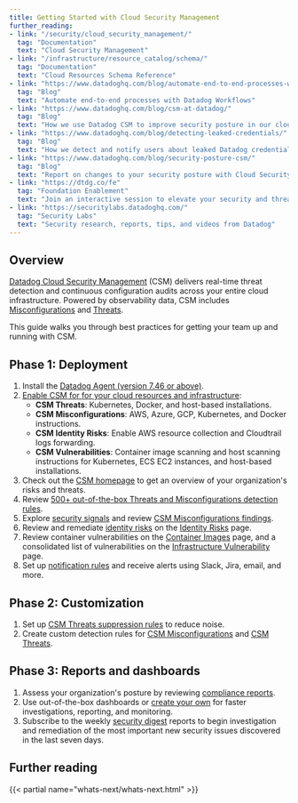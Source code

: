 ```yaml
---
title: Getting Started with Cloud Security Management
further_reading:
- link: "/security/cloud_security_management/"
  tag: "Documentation"
  text: "Cloud Security Management"
- link: "/infrastructure/resource_catalog/schema/"
  tag: "Documentation"
  text: "Cloud Resources Schema Reference"
- link: "https://www.datadoghq.com/blog/automate-end-to-end-processes-with-datadog-workflows/"
  tag: "Blog"
  text: "Automate end-to-end processes with Datadog Workflows"
- link: "https://www.datadoghq.com/blog/csm-at-datadog/"
  tag: "Blog"
  text: "How we use Datadog CSM to improve security posture in our cloud infrastructure"
- link: "https://www.datadoghq.com/blog/detecting-leaked-credentials/"
  tag: "Blog"
  text: "How we detect and notify users about leaked Datadog credentials"
- link: "https://www.datadoghq.com/blog/security-posture-csm/"
  tag: "Blog"
  text: "Report on changes to your security posture with Cloud Security Management"
- link: "https://dtdg.co/fe"
  tag: "Foundation Enablement"
  text: "Join an interactive session to elevate your security and threat detection"
- link: "https://securitylabs.datadoghq.com/"
  tag: "Security Labs"
  text: "Security research, reports, tips, and videos from Datadog"
---
```


## Overview

[Datadog Cloud Security Management][1] (CSM) delivers real-time threat detection and continuous configuration audits across your entire cloud infrastructure. Powered by observability data, CSM includes [Misconfigurations][2] and [Threats][3].

This guide walks you through best practices for getting your team up and running with CSM.

## Phase 1: Deployment

1. Install the [Datadog Agent (version 7.46 or above)][4].
2. [Enable CSM for for your cloud resources and infrastructure][5]:
    - **CSM Threats**: Kubernetes, Docker, and host-based installations.
    - **CSM Misconfigurations**: AWS, Azure, GCP, Kubernetes, and Docker instructions.
    - **CSM Identity Risks**: Enable AWS resource collection and Cloudtrail logs forwarding.
    - **CSM Vulnerabilities**: Container image scanning and host scanning instructions for Kubernetes, ECS EC2 instances, and host-based installations.
3. Check out the [CSM homepage][13] to get an overview of your organization's risks and threats.
4. Review [500+ out-of-the-box Threats and Misconfigurations detection rules][14].
5. Explore [security signals][15] and review [CSM Misconfigurations findings][16].
6. Review and remediate [identity risks][28] on the [Identity Risks][29] page.
7. Review container vulnerabilities on the [Container Images][25] page, and a consolidated list of vulnerabilities on the [Infrastructure Vulnerability][30] page.
8. Set up [notification rules][17] and receive alerts using Slack, Jira, email, and more.

## Phase 2: Customization

1. Set up [CSM Threats suppression rules][18] to reduce noise.
2. Create custom detection rules for [CSM Misconfigurations][19] and [CSM Threats][20].

## Phase 3: Reports and dashboards

1. Assess your organization's posture by reviewing [compliance reports][21].
2. Use out-of-the-box dashboards or [create your own][22] for faster investigations, reporting, and monitoring.
3. Subscribe to the weekly [security digest][31] reports to begin investigation and remediation of the most important new security issues discovered in the last seven days. 

## Further reading

{{< partial name="whats-next/whats-next.html" >}}

[1]: /security/cloud_security_management/
[2]: /security/cloud_security_management/misconfigurations/
[3]: /security/threats/
[4]: https://app.datadoghq.com/account/settings/agent/latest
[5]: /security/cloud_security_management/setup
[13]: https://app.datadoghq.com/security/csm
[14]: /security/default_rules/#cat-cloud-security-management
[15]: /security/cloud_security_management/misconfigurations/signals_explorer/
[16]: /security/cloud_security_management/misconfigurations/findings/
[17]: https://app.datadoghq.com/security/configuration/notification-rules
[18]: /security/cloud_security_management/guide/tuning-rules/
[19]: /security/cloud_security_management/misconfigurations/custom_rules
[20]: /security/threats/agent_expressions
[21]: /security/cloud_security_management/misconfigurations/frameworks_and_benchmarks
[22]: /dashboards/#overview
[25]: https://app.datadoghq.com/containers/images
[26]: /integrations/amazon_web_services/?tab=roledelegation#cloud-security-posture-management
[27]: /integrations/amazon_cloudtrail/#send-logs-to-datadog
[28]: /security/cloud_security_management/identity_risks/
[29]: https://app.datadoghq.com/security/identities
[30]: https://app.datadoghq.com/security/infra-vulnerability
[31]: https://app.datadoghq.com/security/configuration/reports
